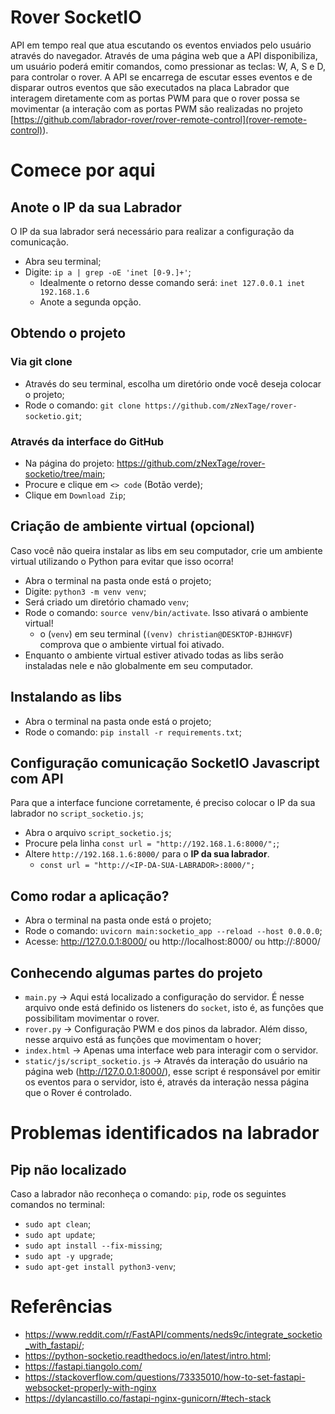 # Rover SocketIO

API em tempo real que atua escutando os eventos enviados pelo usuário através do navegador. Através de uma página web que a API disponibiliza, um usuário poderá emitir comandos, como pressionar as teclas: W, A, S e D, para controlar o rover. A API se encarrega de escutar esses eventos e de disparar outros eventos que são executados na placa Labrador que interagem diretamente com as portas PWM para que o rover possa se movimentar (a interação com as portas PWM são realizadas no projeto [https://github.com/labrador-rover/rover-remote-control](rover-remote-control)).

# Comece por aqui

## Anote o IP da sua Labrador
O IP da sua labrador será necessário para realizar a configuração da comunicação.
- Abra seu terminal;
- Digite: `ip a | grep -oE 'inet [0-9.]+'`;
  - Idealmente o retorno desse comando será:
      `inet 127.0.0.1
       inet 192.168.1.6`
  - Anote a segunda opção.

## Obtendo o projeto

### Via git clone
- Através do seu terminal, escolha um diretório onde você deseja colocar o projeto;
- Rode o comando: `git clone https://github.com/zNexTage/rover-socketio.git`;

### Através da interface do GitHub
- Na página do projeto: https://github.com/zNexTage/rover-socketio/tree/main;
- Procure e clique em `<> code` (Botão verde);
- Clique em `Download Zip`;

## Criação de ambiente virtual (opcional)
Caso você não queira instalar as libs em seu computador, crie um ambiente virtual utilizando o Python para evitar que isso ocorra!
- Abra o terminal na pasta onde está o projeto;
- Digite: `python3 -m venv venv`;
- Será criado um diretório chamado `venv`;
- Rode o comando: `source venv/bin/activate`. Isso ativará o ambiente virtual! 
  - o (`venv`) em seu terminal (`(venv) christian@DESKTOP-BJHHGVF`) comprova que o ambiente virtual foi ativado.
- Enquanto o ambiente virtual estiver ativado todas as libs serão instaladas nele e não globalmente em seu computador.

## Instalando as libs
- Abra o terminal na pasta onde está o projeto;
- Rode o comando: `pip install -r requirements.txt`;

## Configuração comunicação SocketIO Javascript com API
Para que a interface funcione corretamente, é preciso colocar o IP da sua labrador no `script_socketio.js`;
- Abra o arquivo `script_socketio.js`;
- Procure pela linha `const url = "http://192.168.1.6:8000/";`;
- Altere `http://192.168.1.6:8000/` para o **IP da sua labrador**.
  - `const url = "http://<IP-DA-SUA-LABRADOR>:8000/";`

## Como rodar a aplicação?
- Abra o terminal na pasta onde está o projeto;
- Rode o comando: `uvicorn main:socketio_app --reload --host 0.0.0.0`;
- Acesse: http://127.0.0.1:8000/ ou http://localhost:8000/ ou http://<IP-DA-LABRADOR>:8000/

## Conhecendo algumas partes do projeto
- `main.py` -> Aqui está localizado a configuração do servidor. É nesse arquivo onde está definido os listeners do `socket`, isto é, as funções que possibilitam movimentar o rover.
- `rover.py` -> Configuração PWM e dos pinos da labrador. Além disso, nesse arquivo está as funções que movimentam o hover;
- `index.html` -> Apenas uma interface web para interagir com o servidor.
- `static/js/script_socketio.js` -> Através da interação do usuário na página web (http://127.0.0.1:8000/), esse script é responsável por emitir os eventos para o servidor, isto é, através da interação nessa página que o Rover é controlado.

# Problemas identificados na labrador

## Pip não localizado
Caso a labrador não reconheça o comando: `pip`, rode os seguintes comandos no terminal:
  - `sudo apt clean`;
  - `sudo apt update`;
  - `sudo apt install --fix-missing`;
  - `sudo apt -y upgrade`;
  - `sudo apt-get install python3-venv`;

# Referências
- https://www.reddit.com/r/FastAPI/comments/neds9c/integrate_socketio_with_fastapi/;
- https://python-socketio.readthedocs.io/en/latest/intro.html;
- https://fastapi.tiangolo.com/
- https://stackoverflow.com/questions/73335010/how-to-set-fastapi-websocket-properly-with-nginx
- https://dylancastillo.co/fastapi-nginx-gunicorn/#tech-stack
